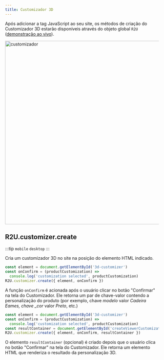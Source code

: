 ```yaml
---
title: Customizador 3D
---
```


Após adicionar a tag JavaScript ao seu site, os métodos de criação do Customizador 3D estarão disponíveis através do objeto global `R2U` ([demonstração ao vivo](https://customizer.r2u.io)).

<div>
  <p float="left">
    <img src="https://sdk.r2u.io/documentation/customizer.gif" title="customizador" width="600"/>
  </p>
</div>

## R2U.customizer.create

:::tip `mobile` `desktop`
:::

Cria um customizador 3D no site na posição do elemento HTML indicado.

```typescript
const element = document.getElementById('3d-customizer')
const onConfirm = (productCustomization) =>
  console.log('customization selected', productCustomization)
R2U.customizer.create({ element, onConfirm })
```

A função `onConfirm` é acionada após o usuário clicar no botão "Confirmar" na tela do Customizador. Ele retorna um par de chave-valor contendo a personalização do produto (por exemplo, chave _modelo_ valor _Cadeira Eames, chave \_cor_ valor _Preto_, etc.)

```typescript
const element = document.getElementById('3d-customizer')
const onConfirm = (productCustomization) =>
  console.log('customization selected', productCustomization)
const resultContainer = document.getElementById('createViewerCustomization')
R2U.customizer.create({ element, onConfirm, resultContainer })
```

O elemento `resultContainer` (opcional) é criado depois que o usuário clica no botão "Confirmar" na tela do Customizador. Ele retorna um elemento HTML que renderiza o resultado da personalização 3D.
